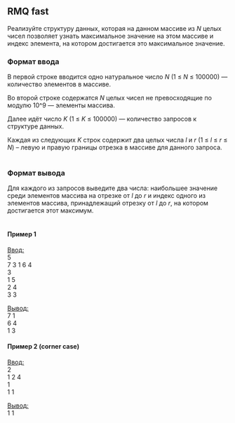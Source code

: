 ## RMQ fast

Реализуйте структуру данных, которая на данном массиве из _N_ целых чисел позволяет узнать максимальное значение на этом массиве и индекс элемента, на котором достигается это максимальное значение.
### Формат ввода

В первой строке вводится одно натуральное число _N_ (1 ≤ _N_ ≤ 100000) — количество элементов в массиве.

Во второй строке содержатся _N_ целых чисел не превосходящие по модулю 10^9 — элементы массива.

Далее идёт число _K_ (1 ≤ _K_ ≤ 100000) — количество запросов к структуре данных.

Каждая из следующих _K_ строк содержит два целых числа _l_ и _r_ (1 ≤ _l_ ≤ _r_ ≤ _N_) – левую и правую границы отрезка в массиве для данного запроса.
<br></br>
### Формат вывода

Для каждого из запросов выведите два числа: наибольшее значение среди элементов массива на отрезке от _l_ до _r_ и индекс одного из элементов массива, принадлежащий отрезку от _l_ до _r_, на котором достигается этот максимум.
<br></br>
#### Пример 1

<ins>Ввод:</ins><br>
5<br>
7 3 1 6 4<br>
3<br>
1 5<br>
2 4<br>
3 3<br>


<ins>Вывод:</ins><br>
7 1<br>
6 4<br>
1 3
<br>
#### Пример 2 (corner case)

<ins>Ввод:</ins><br>
2<br>
1 2 4<br>
1<br>
1 1<br>

<ins>Вывод:</ins><br>
1 1<br>

